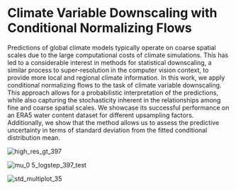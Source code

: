# Climate Variable Downscaling with Conditional Normalizing Flows

Predictions of global climate models typically operate on coarse spatial scales due to the large computational costs of climate simulations. This has led to a considerable interest in methods for statistical downscaling, a similar process to super-resolution in the computer vision context, to provide more local and regional climate information. In this work, we apply conditional normalizing flows to the task of climate variable downscaling. This approach allows for a probabilistic interpretation of the predictions, while also capturing the stochasticity inherent in the relationships among fine and coarse spatial scales. We showcase its successful performance on an ERA5 water content dataset for different upsampling factors. Additionally, we show that the method allows us to assess the predictive uncertainty in terms of standard deviation from the fitted conditional distribution mean.

![high_res_gt_397](https://github.com/christina-winkler/clim-var-ds-cnf/assets/33231216/06e74758-6f62-4e1f-a06c-0c2200a176ee)

![mu_0 5_logstep_397_test](https://github.com/christina-winkler/clim-var-ds-cnf/assets/33231216/c0969804-0cc5-470a-8616-eeafcfd8eaf1)


![std_multiplot_35](https://github.com/christina-winkler/clim-var-ds-cnf/assets/33231216/16603f04-023d-439f-be55-2d4a45525d41)
